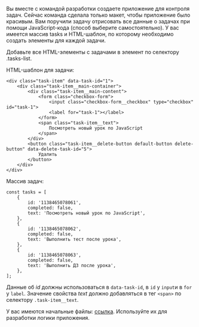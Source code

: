 Вы вместе с командой разработки создаете приложение для контроля задач. Сейчас команда сделала только макет, чтобы приложение было красивым. Вам поручили задачу отрисовать все данные о задачах при помощи JavaScript-кода (способ выберите самостоятельно). У вас имеется массив tasks и HTML-шаблон, по которому необходимо создать элементы для каждой задачи.

Добавьте все HTML-элементы с задачами в элемент по селектору .tasks-list.

HTML-шаблон для задачи:
```
<div class="task-item" data-task-id="1">
    <div class="task-item__main-container">
        <div class="task-item__main-content">
            <form class="checkbox-form">
                <input class="checkbox-form__checkbox" type="checkbox" id="task-1">
                <label for="task-1"></label>
            </form>
            <span class="task-item__text">
                Посмотреть новый урок по JavaScript
            </span>
        </div>
        <button class="task-item__delete-button default-button delete-button" data-delete-task-id="5">
            Удалить
        </button>
    </div>
</div>
```
Массив задач:

```
const tasks = [
    {
        id: '1138465078061',
        completed: false,
        text: 'Посмотреть новый урок по JavaScript',
    },
    {
        id: '1138465078062',
        completed: false,
        text: 'Выполнить тест после урока',
    },
    {
        id: '1138465078063',
        completed: false,
        text: 'Выполнить ДЗ после урока',
    },
];
```
Данные об _id_ должны использоваться в ```data-task-id```, в ```id``` у ```input```и в ```for``` у ```label```. Значение свойства _text_ должно добавляться в тег ```<span>``` по селектору ```.task-item__text```.


У вас имеются начальные файлы: [ссылка](https://github.com/vmschool/14). Используйте их для разработки логики приложения.